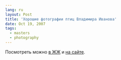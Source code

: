 ```yaml
---
lang: ru
layout: Post
title: 'Хорошие фотографии птиц Владимира Иванова'
date: Oct 19, 2007
tags:
  - masters
  - photography
---
```


Посмотреть можно [в ЖЖ](http://izanoza.livejournal.com/) и [на сайте](http://www.izanoza.com/).
